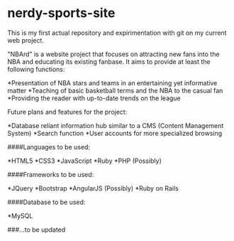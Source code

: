 # nerdy-sports-site
This is my first actual repository and expirimentation with git on my current web project.

"NBArd" is a website project that focuses on attracting new fans into the NBA and educating its existing fanbase. It aims to
provide at least the following functions:

*Presentation of NBA stars and teams in an entertaining yet informative matter
*Teaching of basic basketball terms and the NBA to the casual fan
*Providing the reader with up-to-date trends on the league

Future plans and features for the project:

*Database reliant information hub similar to a CMS (Content Management System)
*Search function
*User accounts for more specialized browsing

####Languages to be used:

*HTML5
*CSS3
*JavaScript
*Ruby
*PHP (Possibly)

####Frameworks to be used:

*JQuery
*Bootstrap
*AngularJS (Possibly)
*Ruby on Rails

####Database to be used:

*MySQL

###...to be updated
